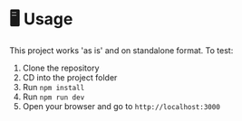 # 🖥 Usage

This project works 'as is' and on standalone format. To test:

1. Clone the repository
2. CD into the project folder
3. Run `npm install`
4. Run `npm run dev`
5. Open your browser and go to `http://localhost:3000`
